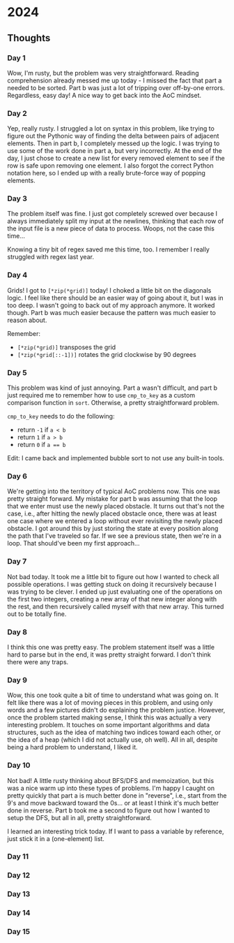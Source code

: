 # 2024

## Thoughts

### Day 1

Wow, I'm rusty, but the problem was very straightforward. Reading comprehension already messed me up
today - I missed the fact that part a needed to be sorted. Part b was just a lot of tripping over
off-by-one errors. Regardless, easy day! A nice way to get back into the AoC mindset.

### Day 2

Yep, really rusty. I struggled a lot on syntax in this problem, like trying to figure out the
Pythonic way of finding the delta between pairs of adjacent elements. Then in part b, I completely
messed up the logic. I was trying to use some of the work done in part a, but very incorrectly. At
the end of the day, I just chose to create a new list for every removed element to see if the row is
safe upon removing one element. I also forgot the correct Python notation here, so I ended up with a
really brute-force way of popping elements.

### Day 3

The problem itself was fine. I just got completely screwed over because I always immediately split
my input at the newlines, thinking that each row of the input file is a new piece of data to
process. Woops, not the case this time...

Knowing a tiny bit of regex saved me this time, too. I remember I really struggled with regex last
year.

### Day 4

Grids! I got to `[*zip(*grid)]` today! I choked a little bit on the diagonals logic. I feel like
there should be an easier way of going about it, but I was in too deep. I wasn't going to back out
of my approach anymore. It worked though. Part b was much easier because the pattern was much easier
to reason about.

Remember:
- `[*zip(*grid)]` transposes the grid
- `[*zip(*grid[::-1])]` rotates the grid clockwise by 90 degrees

### Day 5

This problem was kind of just annoying. Part a wasn't difficult, and part b just required me to
remember how to use `cmp_to_key` as a custom comparison function in `sort`. Otherwise, a pretty
straightforward problem.

`cmp_to_key` needs to do the following:

- return `-1` if `a < b`
- return `1` if `a > b`
- return `0` if `a == b`

Edit: I came back and implemented bubble sort to not use any built-in tools.

### Day 6

We're getting into the territory of typical AoC problems now. This one was pretty straight forward.
My mistake for part b was assuming that the loop that we enter must use the newly placed obstacle.
It turns out that's not the case, i.e., after hitting the newly placed obstacle once, there was at
least one case where we entered a loop without ever revisiting the newly placed obstacle. I got
around this by just storing the state at every position along the path that I've traveled so far. If
we see a previous state, then we're in a loop. That should've been my first approach...

### Day 7

Not bad today. It took me a little bit to figure out how I wanted to check all possible operations.
I was getting stuck on doing it recursively because I was trying to be clever. I ended up just
evaluating one of the operations on the first two integers, creating a new array of that new integer
along with the rest, and then recursively called myself with that new array. This turned out to be
totally fine.

### Day 8

I think this one was pretty easy. The problem statement itself was a little hard to parse but in the
end, it was pretty straight forward. I don't think there were any traps.

### Day 9

Wow, this one took quite a bit of time to understand what was going on. It felt like there was a lot
of moving pieces in this problem, and using only words and a few pictures didn't do explaining the
problem justice. However, once the problem started making sense, I think this was actually a very
interesting problem. It touches on some important algorithms and data structures, such as the idea
of matching two indices toward each other, or the idea of a heap (which I did not actually use, oh
well). All in all, despite being a hard problem to understand, I liked it.

### Day 10

Not bad! A little rusty thinking about BFS/DFS and memoization, but this was a nice warm up into
these types of problems. I'm happy I caught on pretty quickly that part a is much better done in
"reverse", i.e., start from the 9's and move backward toward the 0s... or at least I think it's much
better done in reverse. Part b took me a second to figure out how I wanted to setup the DFS, but all
in all, pretty straightforward.

I learned an interesting trick today. If I want to pass a variable by reference, just stick it in a
(one-element) list.

### Day 11

### Day 12

### Day 13

### Day 14

### Day 15
